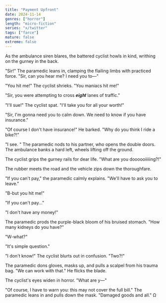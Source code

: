 ```yaml
---
title: "Payment Upfront"
date: 2024-11-14
genres: ["horror"]
length: "micro-fiction"
series: "x/twitter"
tags: ["farce"]
mature: false
extreme: false
---
```

As the ambulance siren blares, the battered cyclist howls in kind, writhing on the gurney in the back.

"Sir!" The paramedic leans in, clamping the flailing limbs with practiced force. "Sir, can you hear me? I need you to—"

"You hit me!" The cyclist shrieks. "You maniacs hit me!"

"Sir, you were attempting to cross 𝒆𝒊𝒈𝒉𝒕 lanes of traffic."

"I'll sue!" The cyclist spat. "I'll take you for all your worth!"

"Sir, I'm gonna need you to calm down. We need to know if you have insurance."

"Of course I don't have insurance!" He barked. "Why do you think I ride a bike?!"

"I see. " The paramedic nods to his partner, who opens the double doors. The ambulance banks a hard left, wheels lifting off the ground.

The cyclist grips the gurney rails for dear life. "What are you doooooiiiiing?!"

The rubber meets the road and the vehicle zips down the thoroughfare.

"If you can't pay," the paramedic calmly explains. "We'll have to ask you to leave."

"B-but you hit me!"

"If you can't pay..."

"I don't have any money!"

The paramedic prods the purple-black bloom of his bruised stomach. "How many kidneys do you have?"

"W-what?"

"It's simple question."

"I don't know!" The cyclist blurts out in confusion. "Two?!"

The paramedic dons gloves, masks up, and pulls a scalpel from his trauma bag. "We can work with that." He flicks the blade.

The cyclist's eyes widen in horror. "What are y—"

"Of course, I have to warn you: this may not cover the full bill." The paramedic leans in and pulls down the mask. "Damaged goods and all." Ω
